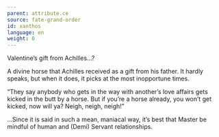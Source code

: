 ```yaml
---
parent: attribute.ce
source: fate-grand-order
id: xanthos
language: en
weight: 0
---
```


Valentine’s gift from Achilles…?

A divine horse that Achilles received as a gift from his father. It hardly speaks, but when it does, it picks at the most inopportune times.

“They say anybody who gets in the way with another’s love affairs gets kicked in the butt by a horse. But if you’re a horse already, you won’t get kicked, now will ya? Neigh, neigh, neigh!”

…Since it is said in such a mean, maniacal way, it’s best that Master be mindful of human and (Demi) Servant relationships.
